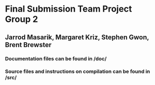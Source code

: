 # Final Submission Team Project Group 2
## Jarrod Masarik, Margaret Kriz, Stephen Gwon, Brent Brewster

### Documentation files can be found in /doc/
### Source files and instructions on compilation can be found in /src/